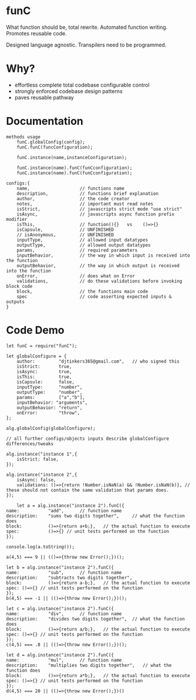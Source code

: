 # funC

What function should be, total rewrite. Automated function writing. Promotes reusable code.

Designed language agnostic. Transpilers need to be programmed.


# Why?
* effortless complete total codebase configurable control
* strongly enforced codebase design patterns
* paves reusable pathway

# Documentation

    methods usage
        funC.globalConfig(config);
        funC.funC(funcConfiguration);

        funC.instance(name,instanceConfiguration);

        funC.instance(name).funC(funCconfiguration);
        funC.instance(name).funC(funCconfiguration);

    configs:{
        name,                   // functions name
        description,            // functions brief explanation
        author,                 // the code creator
        notes,                  // important must read notes
        isStrict,               // javascripts strict mode "use strict" 
        isAsync,                // javascripts async function prefix modifier
        isThis,                 // function(){}   vs    ()=>{}
        isCapsule,              // UNFINISHED
        // isAnonymous,         // UNFINISHED
        inputType,              // allowed input datatypes
        outputType,             // allowed output datatypes
        params,                 // required parameters
        inputBehavior,          // the way in which input is received into the function
        outputBehavior,         // the way in which output is received into the function
        onError,                // does what on Error
        validations,            // do these validations before invoking block code
        block,                  // the functions main code
        spec                    // code asserting expected inputs & outputs
    }

# Code Demo

    let funC = require("funC");

	let globalConfigure = {
		author: 		"djtinkers365@gmail.com", 	// who signed this
		isStrict:       true,
		isAsync:        true, 	
		isThis:     	true,	
		isCapsule:      false,
		inputType:      "number",
		outputType: 	"number", 
		params: 		["a","b"],
		inputBehavior: "arguments",    
		outputBehavior: "return",
		onError: 		"throw",
	};

	alg.globalConfig(globalConfigure);

    // all further configs/objects inputs describe globalConfigure differences/tweaks

	alg.instance("instance 1",{
		isStrict: false,
	});

	alg.instance("instance 2",{
		isAsync: false,
		validations: ()=>{return !Number.isNaN(a) && !Number.isNaN(b)}, // these should not contain the same validation that params does. 
	});

    	let a = alg.instance("instance 2").funC({
	name: 			"add",		// function name
	description:    "sums two digits together", 	// what the function does
	block: 			()=>{return a+b;},   // the actual function to execute
	spec: 			()=>{} // unit tests performed on the function  
	});

	console.log(a.toString());

	a(4,5) === 9 || (()=>{throw new Error();})();

	let b = alg.instance("instance 2").funC({
	name: 			"sub",		// function name
	description:    "subtracts two digits together",
	block: 			()=>{return a-b;},   // the actual function to execute
	spec: ()=>{} // unit tests performed on the function  
	});
	b(4,5) === -1 || (()=>{throw new Error();})();

	let c = alg.instance("instance 2").funC({
	name: 			"div",		// function name
	description:    "divides two digits together", 	// what the function does
	block: 			()=>{return a/b;},   // the actual function to execute
	spec: ()=>{} // unit tests performed on the function  
	});
	c(4,5) === .8 || (()=>{throw new Error();})();

	let d = alg.instance("instance 2").funC({
	name: 			"mul",		// function name
	description:    "multiplies two digits together", 	// what the function does
	block: 			()=>{return a*b;},   // the actual function to execute
	spec: ()=>{} // unit tests performed on the function  
	});
	d(4,5) === 20 || (()=>{throw new Error();})()
